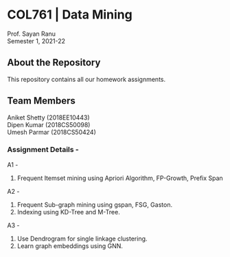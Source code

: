 # COL761 | Data Mining
Prof. Sayan Ranu </br>
Semester 1, 2021-22

## About the Repository
This repository contains all our homework assignments.

## Team Members
Aniket Shetty (2018EE10443) </br>
Dipen Kumar (2018CS50098) </br>
Umesh Parmar (2018CS50424)


### Assignment Details -

A1 -
1. Frequent Itemset mining using Apriori Algorithm, FP-Growth, Prefix Span

A2 -
1. Frequent Sub-graph mining using gspan, FSG, Gaston.
2. Indexing using KD-Tree and M-Tree.

A3 -
1. Use Dendrogram for single linkage clustering.
2. Learn graph embeddings using GNN.